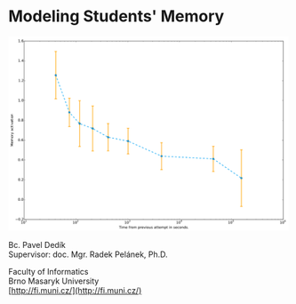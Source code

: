Modeling Students' Memory
=========================

![Forgetting Curve](img/pfa-proper-gradient-descent-staircase.png)

Bc. Pavel Dedík  
Supervisor: doc. Mgr. Radek Pelánek, Ph.D.

Faculty of Informatics  
Brno Masaryk University  
[http://fi.muni.cz/](http://fi.muni.cz/)
